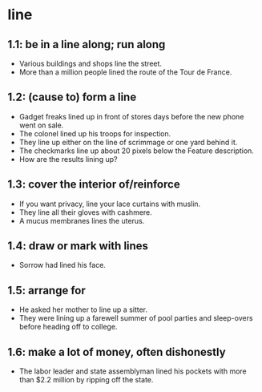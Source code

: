 # line
## 1.1: be in a line along; run along

  *  Various buildings and shops line the street.
  *  More than a million people lined the route of the Tour de France.

## 1.2: (cause to) form a line

  *  Gadget freaks lined up in front of stores days before the new phone went on sale.
  *  The colonel lined up his troops for inspection.
  *  They line up either on the line of scrimmage or one yard behind it.
  *  The checkmarks line up about 20 pixels below the Feature description.
  *  How are the results lining up?

## 1.3: cover the interior of/reinforce

  *  If you want privacy, line your lace curtains with muslin.
  *  They line all their gloves with cashmere.
  *  A mucus membranes lines the uterus.

## 1.4: draw or mark with lines

  *  Sorrow had lined his face.

## 1.5: arrange for

  *  He asked her mother to line up a sitter.
  *  They were lining up a farewell summer of pool parties and sleep-overs before heading off to college.

## 1.6: make a lot of money, often dishonestly

  *  The labor leader and state assemblyman lined his pockets with more than $2.2 million by ripping off the state.
